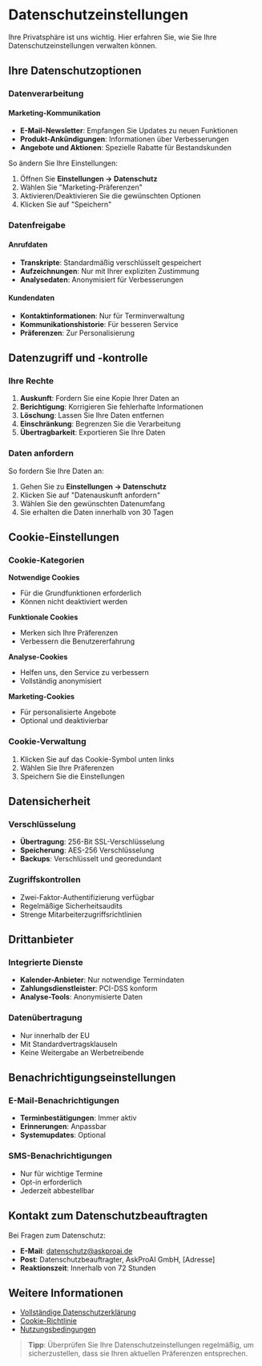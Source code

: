 # Datenschutzeinstellungen

Ihre Privatsphäre ist uns wichtig. Hier erfahren Sie, wie Sie Ihre Datenschutzeinstellungen verwalten können.

## Ihre Datenschutzoptionen

### Datenverarbeitung

#### Marketing-Kommunikation
- **E-Mail-Newsletter**: Empfangen Sie Updates zu neuen Funktionen
- **Produkt-Ankündigungen**: Informationen über Verbesserungen
- **Angebote und Aktionen**: Spezielle Rabatte für Bestandskunden

So ändern Sie Ihre Einstellungen:
1. Öffnen Sie **Einstellungen → Datenschutz**
2. Wählen Sie "Marketing-Präferenzen"
3. Aktivieren/Deaktivieren Sie die gewünschten Optionen
4. Klicken Sie auf "Speichern"

### Datenfreigabe

#### Anrufdaten
- **Transkripte**: Standardmäßig verschlüsselt gespeichert
- **Aufzeichnungen**: Nur mit Ihrer expliziten Zustimmung
- **Analysedaten**: Anonymisiert für Verbesserungen

#### Kundendaten
- **Kontaktinformationen**: Nur für Terminverwaltung
- **Kommunikationshistorie**: Für besseren Service
- **Präferenzen**: Zur Personalisierung

## Datenzugriff und -kontrolle

### Ihre Rechte

1. **Auskunft**: Fordern Sie eine Kopie Ihrer Daten an
2. **Berichtigung**: Korrigieren Sie fehlerhafte Informationen
3. **Löschung**: Lassen Sie Ihre Daten entfernen
4. **Einschränkung**: Begrenzen Sie die Verarbeitung
5. **Übertragbarkeit**: Exportieren Sie Ihre Daten

### Daten anfordern

So fordern Sie Ihre Daten an:
1. Gehen Sie zu **Einstellungen → Datenschutz**
2. Klicken Sie auf "Datenauskunft anfordern"
3. Wählen Sie den gewünschten Datenumfang
4. Sie erhalten die Daten innerhalb von 30 Tagen

## Cookie-Einstellungen

### Cookie-Kategorien

**Notwendige Cookies**
- Für die Grundfunktionen erforderlich
- Können nicht deaktiviert werden

**Funktionale Cookies**
- Merken sich Ihre Präferenzen
- Verbessern die Benutzererfahrung

**Analyse-Cookies**
- Helfen uns, den Service zu verbessern
- Vollständig anonymisiert

**Marketing-Cookies**
- Für personalisierte Angebote
- Optional und deaktivierbar

### Cookie-Verwaltung

1. Klicken Sie auf das Cookie-Symbol unten links
2. Wählen Sie Ihre Präferenzen
3. Speichern Sie die Einstellungen

## Datensicherheit

### Verschlüsselung
- **Übertragung**: 256-Bit SSL-Verschlüsselung
- **Speicherung**: AES-256 Verschlüsselung
- **Backups**: Verschlüsselt und georedundant

### Zugriffskontrollen
- Zwei-Faktor-Authentifizierung verfügbar
- Regelmäßige Sicherheitsaudits
- Strenge Mitarbeiterzugriffsrichtlinien

## Drittanbieter

### Integrierte Dienste
- **Kalender-Anbieter**: Nur notwendige Termindaten
- **Zahlungsdienstleister**: PCI-DSS konform
- **Analyse-Tools**: Anonymisierte Daten

### Datenübertragung
- Nur innerhalb der EU
- Mit Standardvertragsklauseln
- Keine Weitergabe an Werbetreibende

## Benachrichtigungseinstellungen

### E-Mail-Benachrichtigungen
- **Terminbestätigungen**: Immer aktiv
- **Erinnerungen**: Anpassbar
- **Systemupdates**: Optional

### SMS-Benachrichtigungen
- Nur für wichtige Termine
- Opt-in erforderlich
- Jederzeit abbestellbar

## Kontakt zum Datenschutzbeauftragten

Bei Fragen zum Datenschutz:
- **E-Mail**: datenschutz@askproai.de
- **Post**: Datenschutzbeauftragter, AskProAI GmbH, [Adresse]
- **Reaktionszeit**: Innerhalb von 72 Stunden

## Weitere Informationen

- [Vollständige Datenschutzerklärung](/datenschutz)
- [Cookie-Richtlinie](/cookies)
- [Nutzungsbedingungen](/agb)

> **Tipp**: Überprüfen Sie Ihre Datenschutzeinstellungen regelmäßig, um sicherzustellen, dass sie Ihren aktuellen Präferenzen entsprechen.